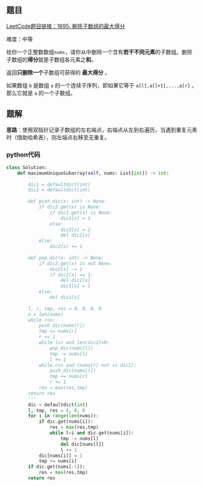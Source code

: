 ## 题目
[LeetCode题目链接：1695. 删除子数组的最大得分](https://leetcode.cn/problems/maximum-erasure-value/?envType=daily-question&envId=2025-07-22)

难度：中等

给你一个正整数数组`nums`，请你从中删除一个含有**若干不同元素**的子数组。删除子数组的**得分**就是子数组各元素之**和**。

返回**只删除一个**子数组可获得的 **最大得分** 。

如果数组 `b` 是数组 `a` 的一个连续子序列，即如果它等于 `a[l],a[l+1],...,a[r]` ，那么它就是 `a` 的一个子数组。

## 题解

**思路**：使用双指针记录子数组的左右端点，右端点从左到右遍历，当遇到重复元素时（借助哈希表），则左端点右移至无重复。

### python代码

```python
class Solution:
    def maximumUniqueSubarray(self, nums: List[int]) -> int:
        '''
        dic1 = defaultdict(int)
        dic2 = defaultdict(int)
        
        def push_dic(x: int) -> None:
            if dic2.get(x) is None:
                if dic1.get(x) is None:
                    dic1[x] = 1
                else:
                    dic2[x] = 2
                    del dic1[x]
            else:
                dic2[x] += 1
        
        def pop_dic(x: int) -> None:
            if dic2.get(x) is not None:
                dic2[x] -= 1
                if dic2[x] == 1:
                    del dic2[x]
                    dic1[x] = 1
            else:
                del dic1[x]
            
        l, r, tmp, res = 0, 0, 0, 0
        n = len(nums)
        while r<n:
            push_dic(nums[r])
            tmp += nums[r]
            r += 1
            while l<r and len(dic2)>0:
                pop_dic(nums[l])
                tmp -= nums[l]
                l += 1
            while r<n and (nums[r] not in dic1):
                push_dic(nums[r])
                tmp += nums[r]
                r += 1
            res = max(res,tmp)
        return res
        '''
        dic = defaultdict(int)
        l, tmp, res = 0, 0, 0
        for i in range(len(nums)):
            if dic.get(nums[i]):
                res = max(res,tmp)
                while l<i and dic.get(nums[i]):
                    tmp -= nums[l]
                    del dic[nums[l]]
                    l += 1
            dic[nums[i]] = 1
            tmp += nums[i]
        if dic.get(nums[-1]):
            res = max(res,tmp)
        return res
```
